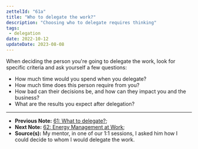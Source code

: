 ```yaml
---
zettelId: "61a"
title: "Who to delegate the work?"
description: "Choosing who to delegate requires thinking"
tags:
 - delegation
date: 2022-10-12
updateDate: 2023-08-08
---
```


When deciding the person you're going to delegate the work, look for specific criteria and ask yourself a few questions:

- How much time would you spend when you delegate?
- How much time does this person require from you?
- How bad can their decisions be, and how can they impact you and the business?
- What are the results you expect after delegation?

---

- **Previous Note:** [61: What to delegate?](/notes/61/);
- **Next Note:** [62: Energy Management at Work](/notes/62/);
- **Source(s):** My mentor, in one of our 1:1 sessions, I asked him how I could decide to whom I would delegate the work.
